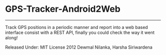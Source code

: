 GPS-Tracker-Android2Web
=======================
---------------------
Track GPS positions in a periodic manner and report into a web based interface consist with a REST API, finally you could check the way it went along!

Released Under: MIT License 2012 Dewmal Nilanka, Harsha Siriwardena
